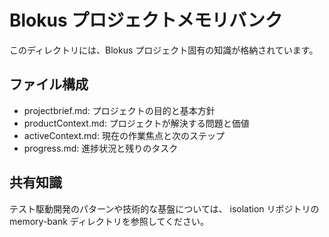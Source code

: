 # Blokus プロジェクトメモリバンク

このディレクトリには、Blokus プロジェクト固有の知識が格納されています。

## ファイル構成
- projectbrief.md: プロジェクトの目的と基本方針
- productContext.md: プロジェクトが解決する問題と価値
- activeContext.md: 現在の作業焦点と次のステップ
- progress.md: 進捗状況と残りのタスク

## 共有知識
テスト駆動開発のパターンや技術的な基盤については、
isolation リポジトリの memory-bank ディレクトリを参照してください。
